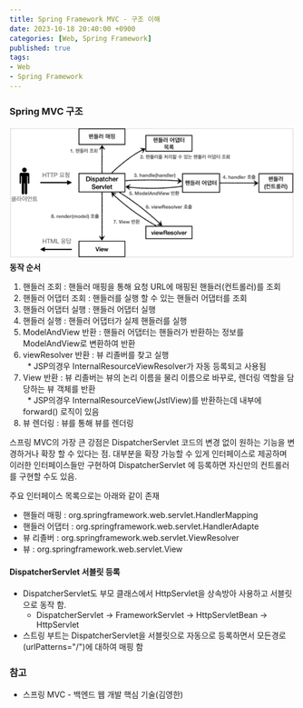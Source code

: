 ```yaml
---
title: Spring Framework MVC - 구조 이해
date: 2023-10-18 20:40:00 +0900
categories: [Web, Spring Framework]
published: true
tags:
- Web
- Spring Framework
---
```


### Spring MVC 구조
![Alt text](/assets/posts/img/spring/spring_mvc_1/spring_mvc_02_01.png)
**동작 순서**
  1. 핸들러 조회 : 핸들러 매핑을 통해 요청 URL에 매핑된 핸들러(컨트롤러)를 조회
  2. 핸들러 어댑터 조회 : 핸들러를 실행 할 수 있는 핸들러 어댑터를 조회
  3. 핸들러 어댑터 실행 : 핸들러 어댑터 실행
  4. 핸들러 실행 : 핸들러 어댑터가 실제 핸들러를 실행
  5. ModelAndView 반환 : 핸들러 어댑터는 핸들러가 반환하는 정보를 ModelAndView로 변환하여 반환
  6. viewResolver 반환 : 뷰 리졸버를 찾고 실행 \
    &nbsp;&nbsp;* JSP의경우 InternalResourceViewResolver가 자동 등록되고 사용됨
  7. View 반환 : 뷰 리졸버는 뷰의 논리 이름을 물리 이름으로 바꾸로, 렌더링 역할을 담당하는 뷰 객체를 반환 \
    &nbsp;&nbsp;* JSP의경우 InternalResourceView(JstlView)를 반환하는데 내부에 forward() 로직이 있음
  8. 뷰 렌더링 : 뷰를 통해 뷰를 렌더링

스프링 MVC의 가장 큰 강점은 DispatcherServlet 코드의 변경 없이 원하는 기능을 변경하거나 확장 할 수 있다는 점.
대부분을 확장 가능할 수 있게 인터페이스로 제공하며 이러한 인터페이스들만 구현하여 DispatcherServlet 에 등록하면 자신만의 컨트롤러를 구현할 수도 있음.

주요 인터페이스 목록으로는 아래와 같이 존재
  - 핸들러 매핑 : org.springframework.web.servlet.HandlerMapping
  - 핸들러 어댑터 : org.springframework.web.servlet.HandlerAdapte
  - 뷰 리졸버 : org.springframework.web.servlet.ViewResolver
  - 뷰 : org.springframework.web.servlet.View

#### DispatcherServlet 서블릿 등록
  - DispatcherServlet도 부모 클래스에서 HttpServlet을 상속방아 사용하고 서블릿으로 동작 함.
    - DispatcherServlet -> FrameworkServlet -> HttpServletBean -> HttpServlet
  - 스트링 부트는 DispatcherServlet을 서블릿으로 자동으로 등록하면서 모든경로(urlPatterns="/")에 대하여 매핑 함



### 참고
 - 스프링 MVC - 백엔드 웹 개발 핵심 기술(김영한)
